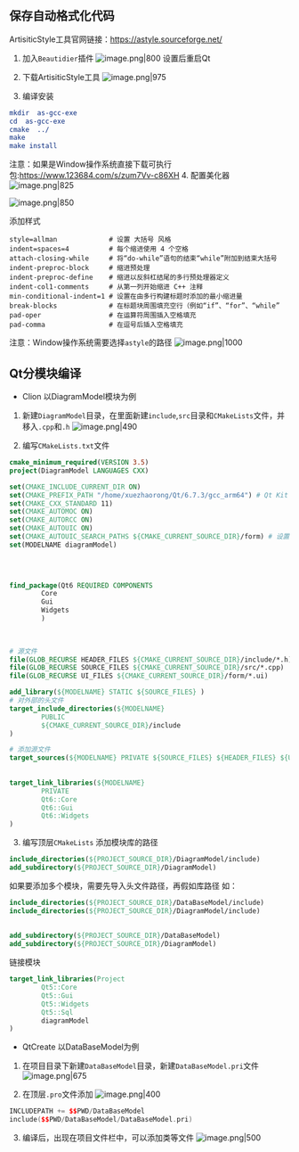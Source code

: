 ## 保存自动格式化代码
ArtisiticStyle工具官网链接：https://astyle.sourceforge.net/
1. 加入`Beautidier`插件 
![image.png|800](https://cdn.jsdelivr.net/gh/xuezhaorong/Picgo//Source/fix-dir/picgo/picgo-clipboard-images/2024/10/31/12-42-54-de52ad44f2382544adc182b72701b356-20241031124253-afc49f.png)
设置后重启Qt

2. 下载ArtisiticStyle工具
![image.png|975](https://cdn.jsdelivr.net/gh/xuezhaorong/Picgo//Source/fix-dir/picgo/picgo-clipboard-images/2024/10/31/12-43-39-40f0dd11096c986fd20f5d78bb9c09f9-20241031124338-c47d18.png)

3. 编译安装
```cmake
mkdir  as-gcc-exe
cd  as-gcc-exe
cmake  ../
make
make install 
```
注意：如果是Window操作系统直接下载可执行包:https://www.123684.com/s/zum7Vv-c86XH
4. 配置美化器
![image.png|825](https://cdn.jsdelivr.net/gh/xuezhaorong/Picgo//Source/fix-dir/picgo/picgo-clipboard-images/2024/10/31/12-45-39-943d092201c4851f05811dbe9bd0574e-20241031124538-b73a5d.png)

![image.png|850](https://cdn.jsdelivr.net/gh/xuezhaorong/Picgo//Source/fix-dir/picgo/picgo-clipboard-images/2024/10/31/12-46-53-44f86c2b96a3fd3140cba14fff2509dc-20241031124652-9a5c87.png)

添加样式
```
style=allman             # 设置 大括号 风格
indent=spaces=4          # 每个缩进使用 4 个空格
attach-closing-while     # 将“do-while”语句的结束“while”附加到结束大括号
indent-preproc-block     # 缩进预处理
indent-preproc-define    # 缩进以反斜杠结尾的多行预处理器定义
indent-col1-comments     # 从第一列开始缩进 C++ 注释
min-conditional-indent=1 # 设置在由多行构建标题时添加的最小缩进量
break-blocks             # 在标题块周围填充空行（例如“if”、“for”、“while”
pad-oper                 # 在运算符周围插入空格填充
pad-comma                # 在逗号后插入空格填充
```

注意：Window操作系统需要选择`astyle`的路径
![image.png|1000](https://cdn.jsdelivr.net/gh/xuezhaorong/Picgo//Source/fix-dir/picgo/picgo-clipboard-images/2024/11/05/09-49-57-845ce3e253ba0641d536aa73117e374b-20241105094956-a925a9.png)

## Qt分模块编译

* Clion
以DiagramModel模块为例
1. 新建`DiagramModel`目录，在里面新建`include`,`src`目录和`CMakeLists`文件，并移入`.cpp`和`.h`
![image.png|490](https://cdn.jsdelivr.net/gh/xuezhaorong/Picgo//Source/fix-dir/picgo/picgo-clipboard-images/2024/10/30/13-55-44-0e5d87f6210f664ab036a3283f62d91f-20241030135543-2c2943.png)

2. 编写`CMakeLists.txt`文件
```cmake
cmake_minimum_required(VERSION 3.5)  
project(DiagramModel LANGUAGES CXX)  

set(CMAKE_INCLUDE_CURRENT_DIR ON)
set(CMAKE_PREFIX_PATH "/home/xuezhaorong/Qt/6.7.3/gcc_arm64") # Qt Kit Dir
set(CMAKE_CXX_STANDARD 11)  
set(CMAKE_AUTOMOC ON)  
set(CMAKE_AUTORCC ON)  
set(CMAKE_AUTOUIC ON)  
set(CMAKE_AUTOUIC_SEARCH_PATHS ${CMAKE_CURRENT_SOURCE_DIR}/form) # 设置 uic 搜索路径
set(MODELNAME diagramModel)


  
  
find_package(Qt6 REQUIRED COMPONENTS  
        Core  
        Gui  
        Widgets  
        )  
    

  
# 源文件  
file(GLOB_RECURSE HEADER_FILES ${CMAKE_CURRENT_SOURCE_DIR}/include/*.h)  
file(GLOB_RECURSE SOURCE_FILES ${CMAKE_CURRENT_SOURCE_DIR}/src/*.cpp)  
file(GLOB_RECURSE UI_FILES ${CMAKE_CURRENT_SOURCE_DIR}/form/*.ui)

add_library(${MODELNAME} STATIC ${SOURCE_FILES} )  
# 对外部的头文件
target_include_directories(${MODELNAME}  
        PUBLIC  
        ${CMAKE_CURRENT_SOURCE_DIR}/include  
)  

# 添加源文件  
target_sources(${MODELNAME} PRIVATE ${SOURCE_FILES} ${HEADER_FILES} ${UI_FILES})
  
  
target_link_libraries(${MODELNAME}  
		PRIVATE
        Qt6::Core  
        Qt6::Gui  
        Qt6::Widgets  
)
```

3. 编写顶层`CMakeLists`
添加模块库的路径
```cmake
include_directories(${PROJECT_SOURCE_DIR}/DiagramModel/include)
add_subdirectory(${PROJECT_SOURCE_DIR}/DiagramModel)

```

如果要添加多个模块，需要先导入头文件路径，再假如库路径
如：
```cmake
include_directories(${PROJECT_SOURCE_DIR}/DataBaseModel/include)  
include_directories(${PROJECT_SOURCE_DIR}/DiagramModel/include)  
  
  
add_subdirectory(${PROJECT_SOURCE_DIR}/DataBaseModel)  
add_subdirectory(${PROJECT_SOURCE_DIR}/DiagramModel)
```

链接模块
```cmake
target_link_libraries(Project  
        Qt5::Core  
        Qt5::Gui  
        Qt5::Widgets  
        Qt5::Sql  
        diagramModel  
)
```

* QtCreate
以DataBaseModel为例
1. 在项目目录下新建`DataBaseModel`目录，新建`DataBaseModel.pri`文件
![image.png|675](https://cdn.jsdelivr.net/gh/xuezhaorong/Picgo//Source/fix-dir/picgo/picgo-clipboard-images/2024/10/30/14-30-06-c1c603c296c25d5159860764a0f44eda-20241030143005-e4008b.png)

2. 在顶层`.pro`文件添加
![image.png|400](https://cdn.jsdelivr.net/gh/xuezhaorong/Picgo//Source/fix-dir/picgo/picgo-clipboard-images/2024/10/30/14-31-59-48310fc91b61ae85cae8e831ada9e3aa-20241030143158-785e2f.png)

```cpp
INCLUDEPATH += $$PWD/DataBaseModel
include($$PWD/DataBaseModel/DataBaseModel.pri)
```

3. 编译后，出现在项目文件栏中，可以添加类等文件
![image.png|500](https://cdn.jsdelivr.net/gh/xuezhaorong/Picgo//Source/fix-dir/picgo/picgo-clipboard-images/2024/10/30/14-33-14-dca3cb4504d8490507314c7e4def564b-20241030143313-c9e125.png)
